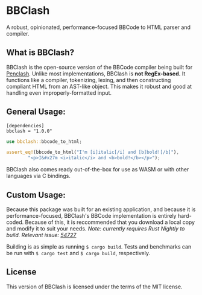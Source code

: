 # BBClash

A robust, opinionated, performance-focused BBCode to HTML parser and compiler.

## What is BBClash?

BBClash is the open-source version of the BBCode compiler being built for [Penclash](https://endahallahan.github.io/Penclash-Splash-Site/). Unlike most implementations, BBClash is **not RegEx-based.** It functions like a compiler, tokenizing, lexing, and then constructing compliant HTML from an AST-like object. This makes it robust and good at handling even improperly-formatted input. 

## General Usage:

```
[dependencies]
bbclash = "1.0.0"
```

```rust
use bbclash::bbcode_to_html;

assert_eq!(bbcode_to_html("I'm [i]italic[/i] and [b]bold![/b]"), 
		"<p>I&#x27m <i>italic</i> and <b>bold!</b></p>");
```

BBClash also comes ready out-of-the-box for use as WASM or with other languages via C bindings.

## Custom Usage:

Because this package was built for an existing application, and because it is performance-focused, BBClash's BBCode implementation is entirely hard-coded. Because of this, it is reccommended that you download a local copy and modify it to suit your needs. *Note: currently requires Rust Nightly to build. Relevant issue: [54727](https://github.com/rust-lang/rust/issues/54727)*

Building is as simple as running `$ cargo build`. Tests and benchmarks can be run with `$ cargo test` and `$ cargo build`, respectively.

## License
This version of BBClash is licensed under the terms of the MIT license.